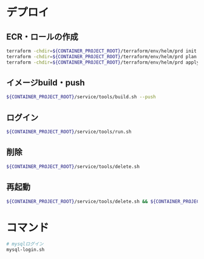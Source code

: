 # デプロイ
## ECR・ロールの作成

```bash
terraform -chdir=${CONTAINER_PROJECT_ROOT}/terraform/env/helm/prd init
terraform -chdir=${CONTAINER_PROJECT_ROOT}/terraform/env/helm/prd plan
terraform -chdir=${CONTAINER_PROJECT_ROOT}/terraform/env/helm/prd apply -auto-approve
```

## イメージbuild・push

```bash
${CONTAINER_PROJECT_ROOT}/service/tools/build.sh --push
```

## ログイン

```bash
${CONTAINER_PROJECT_ROOT}/service/tools/run.sh
```

## 削除

```bash
${CONTAINER_PROJECT_ROOT}/service/tools/delete.sh
```

## 再起動

```bash
${CONTAINER_PROJECT_ROOT}/service/tools/delete.sh && ${CONTAINER_PROJECT_ROOT}/service/tools/run.sh
```


# コマンド

```bash
# mysqlログイン
mysql-login.sh
```